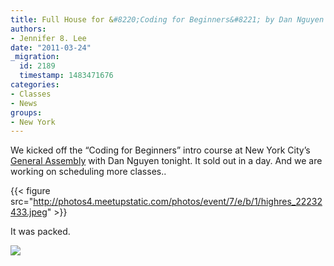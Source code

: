 ```yaml
---
title: Full House for &#8220;Coding for Beginners&#8221; by Dan Nguyen of Pro Publica
authors:
- Jennifer 8. Lee
date: "2011-03-24"
_migration:
  id: 2189
  timestamp: 1483471676
categories:
- Classes
- News
groups:
- New York
---
```


We kicked off the &#8220;Coding for Beginners&#8221; intro course at New York City&#8217;s [General Assembly][1] with Dan Nguyen tonight. It sold out in a day. And we are working on scheduling more classes..

{{< figure src="http://photos4.meetupstatic.com/photos/event/7/e/b/1/highres_22232433.jpeg" >}}

It was packed.

![][2]

 [1]: http://generalassemb.ly
 [2]: http://photos4.meetupstatic.com/photos/event/7/e/a/e/highres_22232430.jpeg